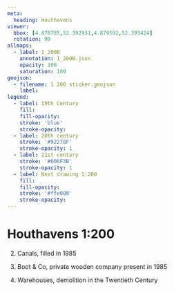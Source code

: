 ```yaml
---
meta:
  heading: Houthavens
viewer:
  bbox: [4.878785,52.392931,4.879592,52.393424]
  rotation: 90 
allmaps:
  - label: 1_200B
    annotation: 1_200B.json
    opacity: 100
    saturation: 100
geojson:
  - filename: 1 200 sticker.geojson
    label: 
legend:
  - label: 19th Century
    fill:
    fill-opacity:
    stroke: 'blue'
    stroke-opacity:
  - label: 20th century
    stroke: '#92278F'
    stroke-opacity: 1
  - label: 21st century
    stroke: '#006F3B'
    stroke-opacity: 1
  - label: Next drawing 1:200
    fill:
    fill-opacity:
    stroke: '#ffe000'
    stroke-opacity:
---
```

# Houthavens 1:200
2. Canals, filled in 1985

3. Boot & Co, private wooden company present in 1985

4. Warehouses, demolition in the Twentieth Century